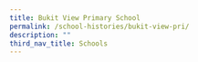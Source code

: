 ```yaml
---
title: Bukit View Primary School
permalink: /school-histories/bukit-view-pri/
description: ""
third_nav_title: Schools
---
```


